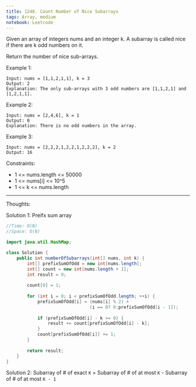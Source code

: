 ```yaml
---
title: 1248. Count Number of Nice Subarrays
tags: Array, medium
notebook: Leetcode
---
```



Given an array of integers nums and an integer k. A subarray is called nice if there are k odd numbers on it.

Return the number of nice sub-arrays.

 

Example 1:
```
Input: nums = [1,1,2,1,1], k = 3
Output: 2
Explanation: The only sub-arrays with 3 odd numbers are [1,1,2,1] and [1,2,1,1].
```
Example 2:
```
Input: nums = [2,4,6], k = 1
Output: 0
Explanation: There is no odd numbers in the array.
```

Example 3:
```
Input: nums = [2,2,2,1,2,2,1,2,2,2], k = 2
Output: 16
```

Constraints:

- 1 <= nums.length <= 50000
- 1 <= nums[i] <= 10^5
- 1 <= k <= nums.length

----------
Thoughts:

Solution 1: Preifx sum array

```Java
//Time: O(N)
//Space: O(N)

import java.util.HashMap;

class Solution {
    public int numberOfSubarrays(int[] nums, int k) {
    	int[] prefixSumOfOdd = new int[nums.length];
    	int[] count = new int[nums.length + 1];
    	int result = 0;
    	
        count[0] = 1;
    	
        for (int i = 0; i < prefixSumOfOdd.length; ++i) {
    		prefixSumOfOdd[i] = (nums[i] % 2) + 
    							(i == 0? 0:prefixSumOfOdd[i - 1]);
    		
    		if (prefixSumOfOdd[i] - k >= 0) {
                result += count[prefixSumOfOdd[i] - k];
            }
    		count[prefixSumOfOdd[i]] += 1;
		}
    	
        return result;
    }
}
```

Solution 2: Subarray of # of exact `K` = Subarray of # of at most `K` - Subarray of # of at most `K - 1`
